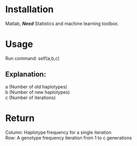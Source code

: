 Installation
=  
Matlab, ***Need*** Statistics and machine learning toolbox.  

Usage
=  
Run command:
self(a,b,c) 

Explanation: 
-
a (Number of old haplotypes)  
b (Number of new haplotypes)  
c (Number of iterations)  

Return
=
Column: Haplotype frequency for a single iteration  
Row: A genotype frequency iteration from 1 to c generations
